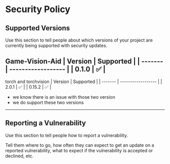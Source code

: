 # Security Policy

## Supported Versions

Use this section to tell people about which versions of your project are
currently being supported with security updates.

Game-Vision-Aid
| Version | Supported          |
| ------- | ------------------ |
| 0.1.0   | :white_check_mark: |
---------------------------------


torch and torchvision
| Version | Supported          |
| ------- | ------------------ |
| 2.0.1   | :white_check_mark: |
| 0.15.2  | :white_check_mark: |

- we know there is an issue with those two version
- we do support these two versions
---------------------------------


## Reporting a Vulnerability

Use this section to tell people how to report a vulnerability.

Tell them where to go, how often they can expect to get an update on a
reported vulnerability, what to expect if the vulnerability is accepted or
declined, etc.
